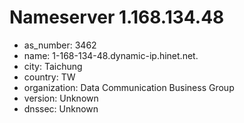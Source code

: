 # Nameserver 1.168.134.48

* as_number: 3462
* name: 1-168-134-48.dynamic-ip.hinet.net.
* city: Taichung
* country: TW
* organization: Data Communication Business Group
* version: Unknown
* dnssec: Unknown
